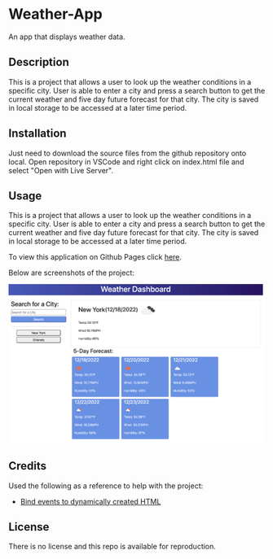# Weather-App
An app that displays weather data.

## Description

This is a project that allows a user to look up the weather conditions in a specific city. User is able to enter a city and press a search button to get the current weather and five day future forecast for that city. The city is saved in local storage to be accessed at a later time period.

## Installation

Just need to download the source files from the github repository onto local. Open repository in VSCode and right click on index.html file and select "Open with Live Server". 

## Usage

This is a project that allows a user to look up the weather conditions in a specific city. User is able to enter a city and press a search button to get the current weather and five day future forecast for that city. The city is saved in local storage to be accessed at a later time period.

To view this application on Github Pages click [here](https://github.com/GarrettAnderson/weather-app).

Below are screenshots of the project:

![](assets/images/screenshot.png)


## Credits

Used the following as a reference to help with the project:

* [Bind events to dynamically created HTML](https://webinuse.com/how-to-bind-events-to-dynamically-created-elements/)



## License

There is no license and this repo is available for reproduction.


